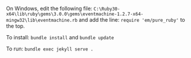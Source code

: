 On Windows, edit the following file:
`C:\Ruby30-x64\lib\ruby\gems\3.0.0\gems\eventmachine-1.2.7-x64-mingw32\lib\eventmachine.rb` and add the line: `require 'em/pure_ruby'` to the top.

To install:
`bundle install` and `bundle update`

To run: 
`bundle exec jekyll serve .`
